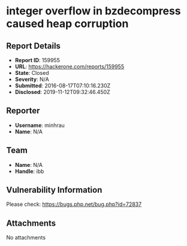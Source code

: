 # integer overflow in bzdecompress caused heap corruption

## Report Details
- **Report ID**: 159955
- **URL**: https://hackerone.com/reports/159955
- **State**: Closed
- **Severity**: N/A
- **Submitted**: 2016-08-17T07:10:16.230Z
- **Disclosed**: 2019-11-12T09:32:46.450Z

## Reporter
- **Username**: minhrau
- **Name**: N/A

## Team
- **Name**: N/A
- **Handle**: ibb

## Vulnerability Information
Please check: https://bugs.php.net/bug.php?id=72837

## Attachments
No attachments
